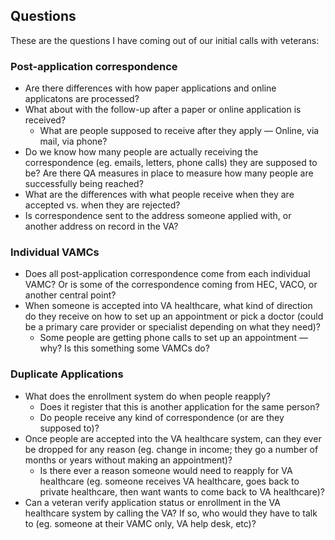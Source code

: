 ## Questions

These are the questions I have coming out of our initial calls with veterans:

### Post-application correspondence

* Are there differences with how paper applications and online applicatons are processed? 
* What about with the follow-up after a paper or online application is received?
  * What are people supposed to receive after they apply — Online, via mail, via phone?
* Do we know how many people are actually receiving the correspondence (eg. emails, letters, phone calls) they are supposed to be? Are there QA measures in place to measure how many people are successfully being reached?
* What are the differences with what people receive when they are accepted vs. when they are rejected?
* Is correspondence sent to the address someone applied with, or another address on record in the VA?

### Individual VAMCs

* Does all post-application correspondence come from each individual VAMC? Or is some of the correspondence coming from HEC, VACO, or another central point?
* When someone is accepted into VA healthcare, what kind of direction do they receive on how to set up an appointment or pick a doctor (could be a primary care provider or specialist depending on what they need)?
  * Some people are getting phone calls to set up an appointment — why? Is this something some VAMCs do?

### Duplicate Applications

* What does the enrollment system do when people reapply?
  * Does it register that this is another application for the same person?
  * Do people receive any kind of correspondence (or are they supposed to)?
* Once people are accepted into the VA healthcare system, can they ever be dropped for any reason (eg. change in income; they go a number of months or years without making an appointment)?
  * Is there ever a reason someone would need to reapply for VA healthcare (eg. someone receives VA healthcare, goes back to private healthcare, then want wants to come back to VA healthcare)?
* Can a veteran verify application status or enrollment in the VA healthcare system by calling the VA? If so, who would they have to talk to (eg. someone at their VAMC only, VA help desk, etc)?
